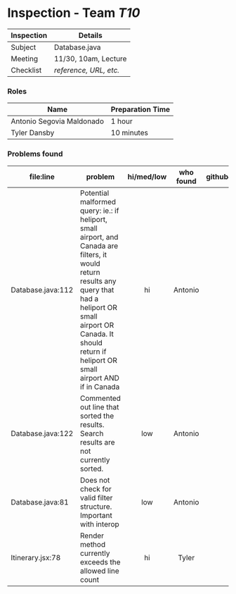 # Inspection - Team *T10* 
 
| Inspection | Details |
| ----- | ----- |
| Subject | Database.java |
| Meeting | 11/30, 10am, Lecture |
| Checklist | *reference, URL, etc.* |

### Roles

| Name | Preparation Time |
| ---- | ---- |
| Antonio Segovia Maldonado | 1 hour |
| Tyler Dansby | 10 minutes |

### Problems found

| file:line | problem | hi/med/low | who found | github#  |
| --- | --- | :---: | :---: | --- |
| Database.java:112 | Potential malformed query: ie.: if heliport, small airport, and Canada are filters, it would return results any query that had a heliport OR small airport OR Canada. It should return if heliport OR small airport AND if in Canada | hi | Antonio | |
| Database.java:122 | Commented out line that sorted the results. Search results are not currently sorted. | low | Antonio | |
| Database.java:81 | Does not check for valid filter structure. Important with interop | low | Antonio | |
| Itinerary.jsx:78 | Render method currently exceeds the allowed line count | hi | Tyler | |
 
